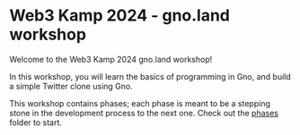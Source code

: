 # Web3 Kamp 2024 - gno.land workshop

Welcome to the Web3 Kamp 2024 gno.land workshop!

In this workshop, you will learn the basics of programming in Gno, and build a 
simple Twitter clone using Gno. 

This workshop contains phases; each phase is meant to be a stepping stone in the 
development process to the next one. Check out the [phases](./phases) folder to start.


